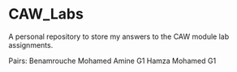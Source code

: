 # CAW_Labs
A personal repository to store my answers to the CAW module lab assignments.

Pairs: 
Benamrouche Mohamed Amine  G1
Hamza Mohamed G1
